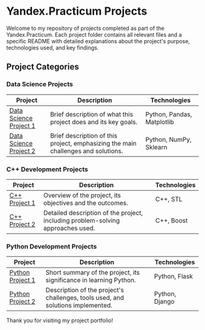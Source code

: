# Yandex.Practicum Projects

Welcome to my repository of projects completed as part of the Yandex.Practicum. Each project folder contains all relevant files and a specific README with detailed explanations about the project's purpose, technologies used, and key findings.

## Project Categories

### Data Science Projects
| Project | Description | Technologies |
|---------|-------------|--------------|
| [Data Science Project 1](./DataScience/Project1) | Brief description of what this project does and its key goals. | Python, Pandas, Matplotlib |
| [Data Science Project 2](./DataScience/Project2) | Brief description of this project, emphasizing the main challenges and solutions. | Python, NumPy, Sklearn |

### C++ Development Projects
| Project | Description | Technologies |
|---------|-------------|--------------|
| [C++ Project 1](./CppDevelopment/Project1) | Overview of the project, its objectives and the outcomes. | C++, STL |
| [C++ Project 2](./CppDevelopment/Project2) | Detailed description of the project, including problem-solving approaches used. | C++, Boost |

### Python Development Projects
| Project | Description | Technologies |
|---------|-------------|--------------|
| [Python Project 1](./PythonDevelopment/Project1) | Short summary of the project, its significance in learning Python. | Python, Flask |
| [Python Project 2](./PythonDevelopment/Project2) | Description of the project's challenges, tools used, and solutions implemented. | Python, Django |


Thank you for visiting my project portfolio!

